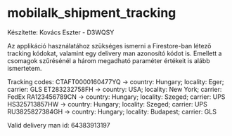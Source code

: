 # mobilalk_shipment_tracking

Készítette: Kovács Eszter - D3WQSY

Az applikáció használatához szükséges ismerni a Firestore-ban létező tracking kódokat, valamint egy delivery man azonosító kódot is.
Emellett a csomagok szűrésénél a három megadható paraméter értékeit is alább ismertetem.

Tracking codes: CTAFT0000160477YQ -> country: Hungary; locality: Eger; carrier: GLS
                ET283232758FH -> country: USA; locality: New York; carrier: FedEx
                RA123456789CN  -> country: Hungary; locality: Szeged; carrier: UPS
                HS325713857HW -> country: Hungary; locality: Szeged; carrier: UPS
                RU3825827384GH -> country: Hungary; locality: Budapest; carrier: GLS

Valid delivery man id: 64383913197
